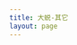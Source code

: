 ```yaml
---
title: 大蜕-其它
layout: page
---
```

<div id="doubanapi">
<div id="dbfm">
<script src="https://img3.doubanio.com/f/shire/09bc4f2fa7258e8ed008f5941d6bdfd44f2ea8b2/js/radiowidget_plain.js?doubanid=98378399&maxresults=8&color=0"></script>
</div>
<div id="dbfilm">
<script type="text/javascript" src="http://www.douban.com/service/badge/98378399/?selection=favorite&amp;picsize=small&amp;hideself=on&amp;show=collection&amp;n=100&amp;hidelogo=on&amp;cat=movie&amp;columns=8"></script>
</div>
</div>

